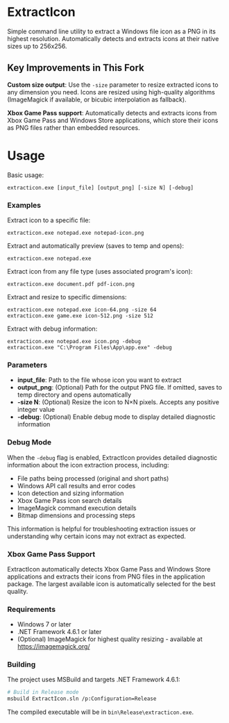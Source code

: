 ExtractIcon
===========

Simple command line utility to extract a Windows file icon as a PNG in its highest resolution. Automatically detects and extracts icons at their native sizes up to 256x256.

## Key Improvements in This Fork

**Custom size output**: Use the `-size` parameter to resize extracted icons to any dimension you need. Icons are resized using high-quality algorithms (ImageMagick if available, or bicubic interpolation as fallback).

**Xbox Game Pass support**: Automatically detects and extracts icons from Xbox Game Pass and Windows Store applications, which store their icons as PNG files rather than embedded resources.

Usage
=====

Basic usage:
```
extracticon.exe [input_file] [output_png] [-size N] [-debug]
```

### Examples

Extract icon to a specific file:
```
extracticon.exe notepad.exe notepad-icon.png
```

Extract and automatically preview (saves to temp and opens):
```
extracticon.exe notepad.exe
```

Extract icon from any file type (uses associated program's icon):
```
extracticon.exe document.pdf pdf-icon.png
```

Extract and resize to specific dimensions:
```
extracticon.exe notepad.exe icon-64.png -size 64
extracticon.exe game.exe icon-512.png -size 512
```

Extract with debug information:
```
extracticon.exe notepad.exe icon.png -debug
extracticon.exe "C:\Program Files\App\app.exe" -debug
```

### Parameters

- **input_file**: Path to the file whose icon you want to extract
- **output_png**: (Optional) Path for the output PNG file. If omitted, saves to temp directory and opens automatically
- **-size N**: (Optional) Resize the icon to N×N pixels. Accepts any positive integer value
- **-debug**: (Optional) Enable debug mode to display detailed diagnostic information

### Debug Mode

When the `-debug` flag is enabled, ExtractIcon provides detailed diagnostic information about the icon extraction process, including:

- File paths being processed (original and short paths)
- Windows API call results and error codes
- Icon detection and sizing information
- Xbox Game Pass icon search details
- ImageMagick command execution details
- Bitmap dimensions and processing steps

This information is helpful for troubleshooting extraction issues or understanding why certain icons may not extract as expected.

### Xbox Game Pass Support

ExtractIcon automatically detects Xbox Game Pass and Windows Store applications and extracts their icons from PNG files in the application package. The largest available icon is automatically selected for the best quality.

### Requirements

- Windows 7 or later
- .NET Framework 4.6.1 or later
- (Optional) ImageMagick for highest quality resizing - available at https://imagemagick.org/

### Building

The project uses MSBuild and targets .NET Framework 4.6.1:

```bash
# Build in Release mode
msbuild ExtractIcon.sln /p:Configuration=Release
```

The compiled executable will be in `bin\Release\extracticon.exe`.